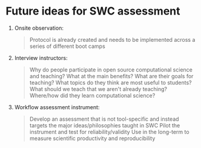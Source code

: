 # Future ideas for SWC assessment

1. Onsite observation: 
	> Protocol is already created and needs to be implemented across a series of different boot camps
2. Interview instructors: 
	> Why do people participate in open source computational science and teaching?
	> What at the main benefits?
	> What are their goals for teaching?
	> What topics do they think are most useful to students?
	> What should we teach that we aren't already teaching?
	> Where/how did they learn computational science?
3. Workflow assessment instrument:
	> Develop an assessment that is not tool-specific and instead targets the major ideas/philosophies taught in SWC
	> Pilot the instrument and test for reliability/validity
	> Use in the long-term to measure scientific productivity and reproducibility

